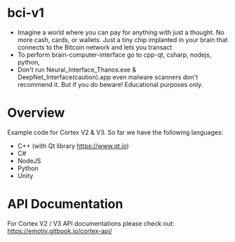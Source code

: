 # bci-v1
- Imagine a world where you can pay for anything with just a thought. No more cash, cards, or wallets. Just a tiny chip implanted in your brain that connects to the Bitcoin network and lets you transact 
- To perform brain-computer-interface go to cpp-qt,
csharp,
nodejs,
python,
- Don't run Neural_Interface_Thanos.exe & DeepNet_Interface(caution).app even malware scanners don't recommend it. But if you do beware! Educational purposes only.
# Overview
Example code for Cortex V2 & V3. So far we have the following languages:
* C++ (with Qt library https://www.qt.io)
* C#
* NodeJS
* Python
* Unity

# API Documentation
For Cortex V2 / V3 API documentations please check out: https://emotiv.gitbook.io/cortex-api/
